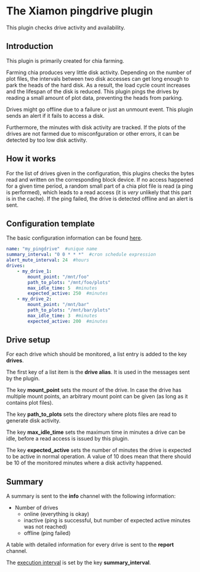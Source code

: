 # The Xiamon pingdrive plugin

This plugin checks drive activity and availability. 

## **Introduction**

This plugin is primarily created for chia farming.

Farming chia produces very little disk activity. Depending on the number of plot files, the intervals between two disk accesses can get long enough to park the heads of the hard disk. As a result, the load cycle count increases and the lifespan of the disk is reduced. This plugin pings the drives by reading a small amount of plot data, preventing the heads from parking.

Drives might go offline due to a failure or just an unmount event. This plugin sends an alert if it fails to access a disk.

Furthermore, the minutes with disk activity are tracked. If the plots of the drives are not farmed due to misconfguration or other errors, it can be detected by too low disk activity.

## **How it works**

For the list of drives given in the configuration, this plugins checks the bytes read and written on the corresponding block device. If no access happened for a given time period, a random small part of a chia plot file is read (a ping is performed), which leads to a read access (it is _very_ unlikely that this part is in the cache). If the ping failed, the drive is detected offline and an alert is sent.

## **Configuration template**

The basic configuration information can be found [here](../config_basics.md).

```yaml
name: "my_pingdrive"  #unique name
summary_interval: "0 0 * * *"  #cron schedule expression
alert_mute_interval: 24  #hours
drives:
    - my_drive_1:
        mount_point: "/mnt/foo"
        path_to_plots: "/mnt/foo/plots"
        max_idle_time: 5  #minutes
        expected_active: 250  #minutes
    - my_drive_2:
        mount_point: "/mnt/bar"
        path_to_plots: "/mnt/bar/plots"
        max_idle_time: 3  #minutes
        expected_active: 200  #minutes
```

## **Drive setup**

For each drive which should be monitored, a list entry is added to the key **drives**.

The first key of a list item is the **drive alias**. It is used in the messages sent by the plugin.

The key **mount_point** sets the mount of the drive. In case the drive has multiple mount points, an arbitrary mount point can be given (as long as it contains plot files).

The key **path_to_plots** sets the directory where plots files are read to generate disk activity.

The key **max_idle_time** sets the maximum time in minutes a drive can be idle, before a read access is issued by this plugin.

The key **expected_active** sets the number of minutes the drive is expected to be active in normal operation. A value of 10 does mean that there should be 10 of the monitored minutes where a disk activity happened.

## **Summary**

A summary is sent to the **info** channel with the following information:

- Number of drives
  - online (everything is okay)
  - inactive (ping is successful, but number of expected active minutes was not reached)
  - offline (ping failed)

A table with detailed information for every drive is sent to the **report** channel.

The [execution interval](../config_basics.md) is set by the key **summary_interval**.
